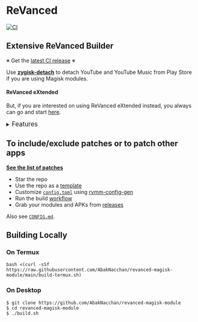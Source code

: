 # ReVanced
[![CI](https://github.com/AbakNacchan/revanced-magisk-module/actions/workflows/ci.yml/badge.svg?event=schedule)](https://github.com/AbakNacchan/revanced-magisk-module/actions/workflows/ci.yml)

## Extensive ReVanced Builder

※ Get the [latest CI release](https://github.com/AbakNacchan/revanced-magisk-module/releases) ※

Use [**zygisk-detach**](https://github.com/j-hc/zygisk-detach) to detach YouTube and YouTube Music from Play Store if you are using Magisk modules.

#### ReVanced eXtended
But, if you are interested on using ReVanced eXtended instead, you always can go and start [here](https://github.com/AbakNacchan/revanced-extended).


<details><summary><big>Features</big></summary>
<ul>
 <li>Support all present and future ReVanced apps</li>
 <li>Can build Magisk modules and non-root APKs</li>
 <li>Updated periodically with the latest versions of apps and patches</li>
 <li>Optimize APKs and modules for size</li>
 <li>Modules</li>
    <ul>
     <li>recompile invalidated odex for faster usage</li>
     <li>receive updates from Magisk app</li>
     <li>do not break safetynet or trigger root detections</li>
     <li>Installation handling for the correct version of the stock app and others</li>
     <li>support Magisk and KernelSU</li>
    </ul>
</ul>
Note that the <a href="../../actions/workflows/ci.yml">CI workflow</a> is scheduled to build the modules and APKs everyday using GitHub Actions if there is a change in ReVanced patches. You may want to disable it.
</details>

## To include/exclude patches or to patch other apps
[**See the list of patches**](https://j-hc.github.io/rvmm-config-gen/)

 * Star the repo
 * Use the repo as a [template](https://github.com/AbakNacchan/revanced-magisk-module/fork)
 * Customize [`config.toml`](./config.toml) using [rvmm-config-gen](https://j-hc.github.io/rvmm-config-gen/)
 * Run the build [workflow](../../actions/workflows/build.yml)
 * Grab your modules and APKs from [releases](../../releases)

Also see [`CONFIG.md`](./CONFIG.md).

## Building Locally
### On Termux
```console
bash <(curl -sSf https://raw.githubusercontent.com/AbakNacchan/revanced-magisk-module/main/build-termux.sh)
```

### On Desktop
```console
$ git clone https://github.com/AbakNacchan/revanced-magisk-module
$ cd revanced-magisk-module
$ ./build.sh
```
